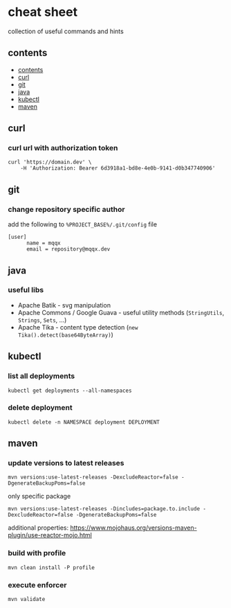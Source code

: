 # cheat sheet

collection of useful commands and hints

## contents

- [contents](#contents)
- [curl](#curl)
- [git](#git)
- [java](#java)
- [kubectl](#kubectl)
- [maven](#maven)

## curl

### curl url with authorization token

```console
curl 'https://domain.dev' \
    -H 'Authorization: Bearer 6d3918a1-bd8e-4e0b-9141-d0b347740906'
```

## git

### change repository specific author

add the following to `%PROJECT_BASE%/.git/config` file
    
    [user]
          name = mqqx
          email = repository@mqqx.dev
          
## java

### useful libs

* Apache Batik - svg manipulation
* Apache Commons / Google Guava - useful utility methods (`StringUtils`, `Strings`, `Sets`, ...)
* Apache Tika - content type detection (`new Tika().detect(base64ByteArray)`)

## kubectl

### list all deployments

```console
kubectl get deployments --all-namespaces
```
    
### delete deployment
    
```console
kubectl delete -n NAMESPACE deployment DEPLOYMENT
```

## maven

### update versions to latest releases 

```console
mvn versions:use-latest-releases -DexcludeReactor=false -DgenerateBackupPoms=false
```

only specific package

```console
mvn versions:use-latest-releases -Dincludes=package.to.include -DexcludeReactor=false -DgenerateBackupPoms=false
```

additional properties: https://www.mojohaus.org/versions-maven-plugin/use-reactor-mojo.html

### build with profile

```console
mvn clean install -P profile
```

### execute enforcer

```console
mvn validate
```
